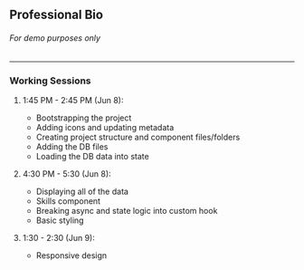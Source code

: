 ## Professional Bio

###### For demo purposes only

---

### Working Sessions

1. 1:45 PM - 2:45 PM (Jun 8):

   - Bootstrapping the project
   - Adding icons and updating metadata
   - Creating project structure and component files/folders
   - Adding the DB files
   - Loading the DB data into state

2. 4:30 PM - 5:30 (Jun 8):

   - Displaying all of the data
   - Skills component
   - Breaking async and state logic into custom hook
   - Basic styling

3. 1:30 - 2:30 (Jun 9):

   - Responsive design
